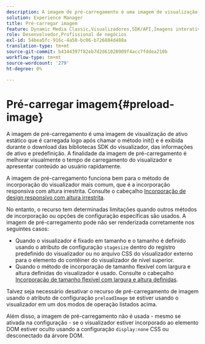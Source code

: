 ```yaml
---
description: A imagem de pré-carregamento é uma imagem de visualização de ativo estático que é carregada logo após chamar o método init() e é exibida durante o download das bibliotecas SDK do visualizador, das informações de ativo e predefinição. A finalidade da imagem de pré-carregamento é melhorar visualmente o tempo de carregamento do visualizador e apresentar conteúdo ao usuário rapidamente.
solution: Experience Manager
title: Pré-carregar imagem
feature: Dynamic Media Classic,Visualizadores,SDK/API,Imagens interativas
role: Desenvolvedor,Profissional de negócios
exl-id: 54bea5fc-916c-4a58-bc06-b726884d488a
translation-type: tm+mt
source-git-commit: b4344397f82eb7d2d61020909f4acc7fddea210b
workflow-type: tm+mt
source-wordcount: '279'
ht-degree: 0%

---
```


# Pré-carregar imagem{#preload-image}

A imagem de pré-carregamento é uma imagem de visualização de ativo estático que é carregada logo após chamar o método init() e é exibida durante o download das bibliotecas SDK do visualizador, das informações de ativo e predefinição. A finalidade da imagem de pré-carregamento é melhorar visualmente o tempo de carregamento do visualizador e apresentar conteúdo ao usuário rapidamente.

A imagem de pré-carregamento funciona bem para o método de incorporação do visualizador mais comum, que é a incorporação responsiva com altura irrestrita. Consulte o cabeçalho [Incorporação de design responsivo com altura irrestrita](../../c-html5-aem-asset-viewers/c-html5-aem-interactive-images/c-html5-aem-interactive-images.md#section-6bb5d3c502544ad18a58eafe12a13435).

No entanto, o recurso tem determinadas limitações quando outros métodos de incorporação ou opções de configuração específicas são usados. A imagem de pré-carregamento pode não ser renderizada corretamente nos seguintes casos:

* Quando o visualizador é fixado em tamanho e o tamanho é definido usando o atributo de configuração `stagesize` dentro do registro predefinido do visualizador ou no arquivo CSS do visualizador externo para o elemento do contêiner do visualizador de nível superior.
* Quando o método de incorporação de tamanho flexível com largura e altura definidas do visualizador é usado. Consulte o cabeçalho [Incorporação de tamanho flexível com largura e altura definidas](../../c-html5-aem-asset-viewers/c-html5-aem-interactive-images/c-html5-aem-interactive-images.md#section-6bb5d3c502544ad18a58eafe12a13435).

Talvez seja necessário desativar o recurso de pré-carregamento de imagem usando o atributo de configuração `preloadImage` se estiver usando o visualizador em um dos modos de operação listados acima.

Além disso, a imagem de pré-carregamento não é usada - mesmo se ativada na configuração - se o visualizador estiver incorporado ao elemento DOM estiver oculto usando a configuração `display:none` CSS ou desconectado da árvore DOM.
